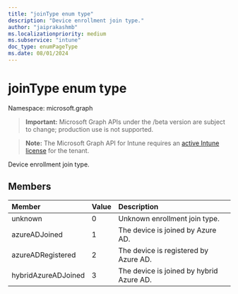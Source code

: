 ```yaml
---
title: "joinType enum type"
description: "Device enrollment join type."
author: "jaiprakashmb"
ms.localizationpriority: medium
ms.subservice: "intune"
doc_type: enumPageType
ms.date: 08/01/2024
---
```


# joinType enum type

Namespace: microsoft.graph

> **Important:** Microsoft Graph APIs under the /beta version are subject to change; production use is not supported.

> **Note:** The Microsoft Graph API for Intune requires an [active Intune license](https://go.microsoft.com/fwlink/?linkid=839381) for the tenant.

Device enrollment join type.

## Members
|Member|Value|Description|
|:---|:---|:---|
|unknown|0|Unknown enrollment join type.|
|azureADJoined|1|The device is joined by Azure AD.|
|azureADRegistered|2|The device is registered by Azure AD.|
|hybridAzureADJoined|3|The device is joined by hybrid Azure AD.|
